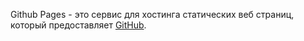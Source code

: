 Github Pages - это сервис для хостинга статических веб страниц, который предоставляет [GitHub](./GitHub.md).